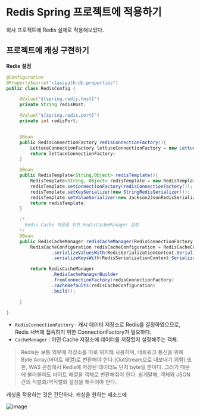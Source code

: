 
# Redis Spring 프로젝트에 적용하기

  회사 프로젝트에 Redis 실제로 적용해보았다.
  
  
  ## 프로젝트에 캐싱 구현하기
  
  
   __Redis 설정__
   
   ~~~java
@Configuration
@PropertySource("classpath:db.properties")
public class RedisConfig {

        @Value("${spring.redis.host}")
        private String redisHost;

        @Value("${spring.redis.port}")
        private int redisPort;


        @Bean
        public RedisConnectionFactory redisConnectionFactory(){
            LettuceConnectionFactory lettuceConnectionFactory = new LettuceConnectionFactory(redisHost, redisPort);
            return lettuceConnectionFactory;
        }

        @Bean
        public RedisTemplate<String,Object> redisTemplate(){
            RedisTemplate<String, Object> redisTemplate = new RedisTemplate<>();
            redisTemplate.setConnectionFactory(redisConnectionFactory());
            redisTemplate.setKeySerializer(new StringRedisSerializer());
            redisTemplate.setValueSerializer(new Jackson2JsonRedisSerializer<Object>(Object.class));
            return redisTemplate;
        }

        /*
          Redis Cache 적용을 위한 RedisCacheManager 설정
        */
        @Bean
        public RedisCacheManager redisCacheManager(RedisConnectionFactory redisConnectionFactory){
            RedisCacheConfiguration redisCacheConfiguration = RedisCacheConfiguration.defaultCacheConfig()
                    .serializeValuesWith(RedisSerializationContext.SerializationPair.fromSerializer(new             GenericJackson2JsonRedisSerializer()))
                    .serializeKeysWith(RedisSerializationContext.SerializationPair.fromSerializer(new StringRedisSerializer())).entryTtl(Duration.ofMinutes(30));

            return RedisCacheManager
                    .RedisCacheManagerBuilder
                    .fromConnectionFactory(redisConnectionFactory)
                    .cacheDefaults(redisCacheConfiguration)
                    .build();

        }

}
   ~~~
   
   - `RedisConnectionFactory` : 캐시 데이터 저장소로 Redis를 결정하였으므로, Redis 서버에 접속하기 위한 ConnectionFactory가 필요하다.
   - `CacheManager` : 어떤 Cache 저장소에 데이터를 저장할지 설정해주는 객체.
   
   > Redis는 보통 외부에 저장소를 따로 위치해 사용하며, 네트워크 통신을 위해 Byte Array(바이트 배열)로 변환해야 한다.(OutStream으로 내보내기 위함)
   또한, WAS 관점에서 Redis에 저장된 데이터도 단지 byte일 뿐이다. 그러기 때문에 불러올때도 바이트 배열을 객체로 변환해줘야 한다.
   쉽게말해, 객체와 JSON 간의 직렬화/역직렬화 설정을 해주어야 한다.
   
   
   캐싱을 적용하는 것은 간단하다. 캐싱을 원하는 메소드에 
    
   ![image](https://user-images.githubusercontent.com/79154652/152315898-d8e99cc4-b152-4454-b95b-a6f14ef7d9c1.png)

   
    
